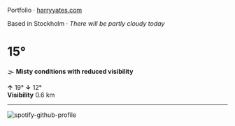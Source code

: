 Portfolio · [harryyates.com](https://harryyates.com)

<!-- WEATHER_START -->
Based in Stockholm · *There will be partly cloudy today*

# 15°
🌫️ **Misty conditions with reduced visibility**

**↑** 19° **↓** 12°  
**Visibility** 0.6 km

---
<!-- WEATHER_END -->

<p align="left">
  <a>
    <img src="https://spotify-github-profile.kittinanx.com/api/view?uid=bigbello&cover_image=true&theme=natemoo-re&show_offline=true&background_color=121212&interchange=false&bar_color=53b14f&bar_color_cover=false" alt="spotify-github-profile">
  </a>
</p>